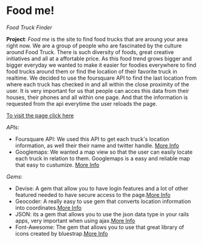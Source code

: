 # Food me!
_Food Truck Finder_


**Project**: _Food me_ is the site to find food trucks that are aroung your area right now. We are a group of people who are fascinated by the culture around Food Truck. There is such diversity of foods, great creative initiatives and all at a affortable price. As this food trend grows bigger and bigger everyday 
we wanted to make it easier for foodies everywhere to find food trucks around them or find the location of
their favorite truck in realtime. We decided to use the foursquare API to find the last location from where each truck has checked in and all within the close proximity of the user.
It is very important for us that people can acces this data from their houses, their phones and all within one page. And that the information is requested from the api everytime the user reloads the page.

[To visit the page click here](http://evening-sierra-8143.herokuapp.com)


*APIs*:

+ Foursquare API: We used this API to get each truck's location information, as well their their name and twitter handle. [More Info](https://developer.foursquare.com)
+ Googlemaps: We wanted a map view so that the user can easily locate each truck in relation to them. Googlemaps is a easy and reliable map that easy to custumize. [More Info](https://developers.google.com/maps/)


*Gems*:

+ Devise: A gem that allow you to have login features and a lot of other featured needed to have secure access to the page.[More Info](https://github.com/plataformatec/devise)
+ Geocoder: A really easy to use gem that converts location information into coordinates.[More Info](https://github.com/alexreisner/geocoder)
+ JSON: its a gem that allows you to use the json data type in your rails apps, very important when using ajax.[More Info](https://github.com/flori/json)
+ Font-Awesome: The gem that allows you to use that great library of icons created by bluestrap.[More Info](https://github.com/bokmann/font-awesome-rails)

